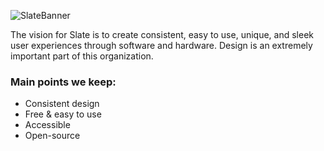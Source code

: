 ![SlateBanner](https://i.imgur.com/QL6d2qF.png)

The vision for Slate is to create consistent, easy to use, unique, and sleek user experiences through software and hardware. Design is an extremely important part of this organization.

### Main points we keep:
- Consistent design
- Free & easy to use
- Accessible
- Open-source
